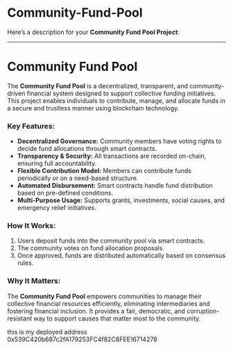 # Community-Fund-Pool
Here’s a description for your **Community Fund Pool Project**:  

---

# **Community Fund Pool**  

The **Community Fund Pool** is a decentralized, transparent, and community-driven financial system designed to support collective funding initiatives. This project enables individuals to contribute, manage, and allocate funds in a secure and trustless manner using blockchain technology.  

### **Key Features:**  
- **Decentralized Governance:** Community members have voting rights to decide fund allocations through smart contracts.  
- **Transparency & Security:** All transactions are recorded on-chain, ensuring full accountability.  
- **Flexible Contribution Model:** Members can contribute funds periodically or on a need-based structure.  
- **Automated Disbursement:** Smart contracts handle fund distribution based on pre-defined conditions.  
- **Multi-Purpose Usage:** Supports grants, investments, social causes, and emergency relief initiatives.  

### **How It Works:**  
1. Users deposit funds into the community pool via smart contracts.  
2. The community votes on fund allocation proposals.  
3. Once approved, funds are distributed automatically based on consensus rules.  

### **Why It Matters:**  
The **Community Fund Pool** empowers communities to manage their collective financial resources efficiently, eliminating intermediaries and fostering financial inclusion. It provides a fair, democratic, and corruption-resistant way to support causes that matter most to the community.  

this is my deployed address 0x539C420b687c2fA179253FC4f82C8FEE16714278
